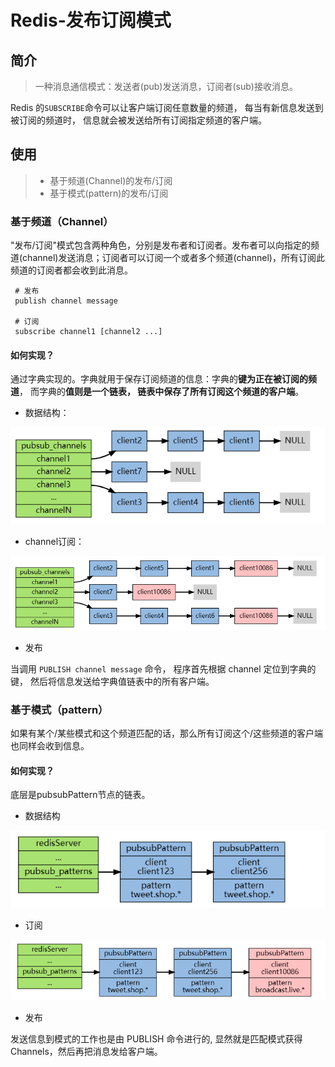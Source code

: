 # Redis-发布订阅模式

## 简介

> 一种消息通信模式：发送者(pub)发送消息，订阅者(sub)接收消息。

Redis 的`SUBSCRIBE`命令可以让客户端订阅任意数量的频道， 每当有新信息发送到被订阅的频道时， 信息就会被发送给所有订阅指定频道的客户端。

## 使用

> - 基于频道(Channel)的发布/订阅
> - 基于模式(pattern)的发布/订阅

### 基于频道（Channel）

"发布/订阅"模式包含两种角色，分别是发布者和订阅者。发布者可以向指定的频道(channel)发送消息；订阅者可以订阅一个或者多个频道(channel)，所有订阅此频道的订阅者都会收到此消息。

```
 # 发布
 publish channel message
 
 # 订阅
 subscribe channel1 [channel2 ...]
```

#### 如何实现？

通过字典实现的。字典就用于保存订阅频道的信息：字典的**键为正在被订阅的频道**， 而字典的**值则是一个链表， 链表中保存了所有订阅这个频道的客户端**。

- 数据结构：

<img src="..\Redis\image\Redis\发布订阅数据结构.png" alt="发布订阅数据结构"  />

- channel订阅：

<img src="..\Redis\image\Redis\发布订阅-订阅.png" alt="发布订阅-订阅"  />

- 发布

当调用 `PUBLISH channel message` 命令， 程序首先根据 channel 定位到字典的键， 然后将信息发送给字典值链表中的所有客户端。

### 基于模式（pattern）

如果有某个/某些模式和这个频道匹配的话，那么所有订阅这个/这些频道的客户端也同样会收到信息。

####  如何实现？

底层是pubsubPattern节点的链表。

- 数据结构

<img src="..\Redis\image\Redis\pattern模式数据结构.png" alt="pattern模式数据结构"  />

- 订阅

<img src="..\Redis\image\Redis\pattern模式-订阅.png" alt="pattern模式-订阅"  />

- 发布

发送信息到模式的工作也是由 PUBLISH 命令进行的, 显然就是匹配模式获得Channels，然后再把消息发给客户端。